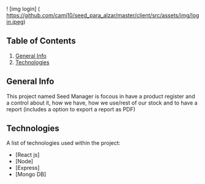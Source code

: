  ! [img login] ( https://github.com/camj10/seed_para_alzar/master/client/src/assets/img/login.jpeg)


## Table of Contents
1. [General Info](#general-info)
2. [Technologies](#technologies)

## General Info
This project named Seed Manager is focous in have a product register and a control about it, how we have, how we use/rest of our stock and to have a report
(includes a option to export a report as PDF)

## Technologies
A list of technologies used within the project:
* [React js]
* [Node]
* [Express]
* [Mongo DB]
